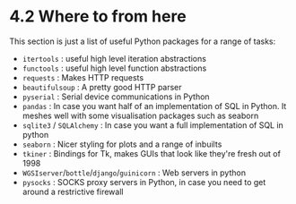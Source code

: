 # 4.2 Where to from here
This section is just a list of useful Python packages for a range of tasks:

- `itertools` : useful high level iteration abstractions
- `functools` : useful high level function abstractions
- `requests` : Makes HTTP requests
- `beautifulsoup` : A pretty good HTTP parser
- `pyserial` : Serial device communications in Python
- `pandas` : In case you want half of an implementation of SQL in Python. It meshes well with some visualisation packages such as seaborn
- `sqlite3` / `SQLAlchemy` : In case you want a full implementation of SQL in python
- `seaborn` : Nicer styling for plots and a range of inbuilts
- `tkiner` : Bindings for Tk, makes GUIs that look like they're fresh out of 1998
- `WGSIserver`/`bottle`/`django`/`guinicorn` : Web servers in python
- `pysocks` : SOCKS proxy servers in Python, in case you need to get around a restrictive firewall